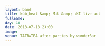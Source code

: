 ```yaml
---
layout: band
title: küb_beat &amp; MiU &amp; pKI live act
fullname: 
day: 18
date: 2013-07-18 23:00
image: 
venue: TATRATEA after parties by wunderBar
---
```



